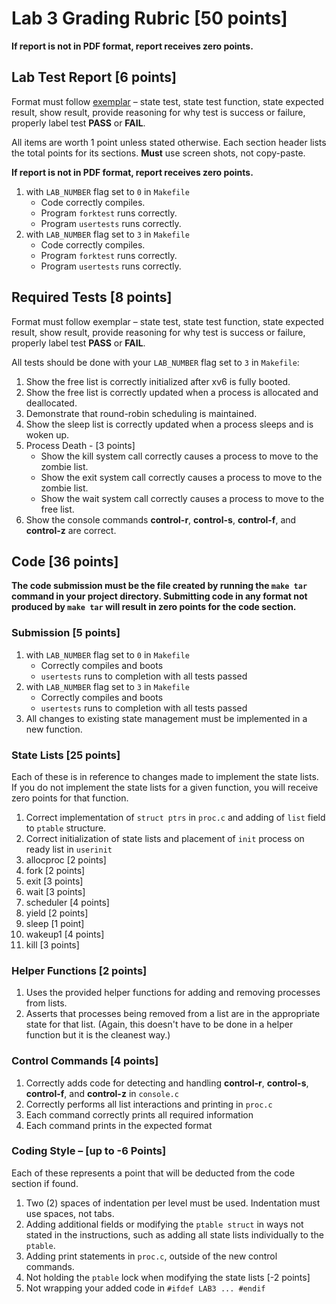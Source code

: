 # Lab 3 Grading Rubric [50 points]

**If report is not in PDF format, report receives zero points.**

## Lab Test Report [6 points]

Format must follow [exemplar](lab1-report-example.md) – state test, state test function, state expected result, show result, provide reasoning for why test is success or failure, properly label test **PASS** or **FAIL**.

All items are worth 1 point unless stated otherwise. Each section header lists the total points for its sections. **Must** use screen shots, not copy-paste.

**If report is not in PDF format, report receives zero points.**

1. with `LAB_NUMBER` flag set to `0` in `Makefile`
    - Code correctly compiles.
    - Program `forktest` runs correctly.
    - Program `usertests` runs correctly.
2. with `LAB_NUMBER` flag set to `3` in `Makefile`
    - Code correctly compiles.
    - Program `forktest` runs correctly.
    - Program `usertests` runs correctly.


## Required Tests [8 points]

Format must follow exemplar – state test, state test function, state expected result, show result,
provide reasoning for why test is success or failure, properly label test **PASS** or **FAIL**.

All tests should be done with your `LAB_NUMBER` flag set to `3` in `Makefile`:

1. Show the free list is correctly initialized after xv6 is fully booted.
2. Show the free list is correctly updated when a process is allocated and deallocated.
3. Demonstrate that round-robin scheduling is maintained.
4. Show the sleep list is correctly updated when a process sleeps and is woken up.
5. Process Death - [3 points]
    - Show the kill system call correctly causes a process to move to the zombie list.
    - Show the exit system call correctly causes a process to move to the zombie list.
    - Show the wait system call correctly causes a process to move to the free list.
6. Show the console commands **control-r**, **control-s**, **control-f**, and **control-z** are correct.

## Code [36 points]

**The code submission must be the file created by running the `make tar` command in your project directory. Submitting code in any format not produced by `make tar` will result in zero points for the code section.**

### Submission [5 points]
1. with `LAB_NUMBER` flag set to `0` in `Makefile`
    - Correctly compiles and boots
    - `usertests` runs to completion with all tests passed
2. with `LAB_NUMBER` flag set to `3` in `Makefile`
    - Correctly compiles and boots
    - `usertests` runs to completion with all tests passed
3. All changes to existing state management must be implemented in a new function.

### State Lists [25 points]

Each of these is in reference to changes made to implement the state lists. If you
do not implement the state lists for a given function, you will receive zero points for
that function.

1. Correct implementation of `struct ptrs` in `proc.c` and adding of `list` field to
`ptable` structure.
2. Correct initialization of state lists and placement of `init` process on ready list in `userinit`
3. allocproc [2 points]
4. fork [2 points]
5. exit [3 points]
6. wait [3 points]
7. scheduler [4 points]
8. yield [2 points]
9. sleep [1 point]
10. wakeup1 [4 points]
11. kill [3 points]

### Helper Functions [2 points]

1. Uses the provided helper functions for adding and removing processes from lists.
2. Asserts that processes being removed from a list are in the appropriate state for that list.
(Again, this doesn't have to be done in a helper function but it is the cleanest way.)

### Control Commands [4 points]
1. Correctly adds code for detecting and handling **control-r**, **control-s**, **control-f**, and **control-z** in `console.c`
2. Correctly performs all list interactions and printing in `proc.c`
3. Each command correctly prints all required information
4. Each command prints in the expected format


### Coding Style – [up to -6 Points]

Each of these represents a point that will be deducted from the code section if found.

1. Two (2) spaces of indentation per level must be used. Indentation must use spaces, not tabs.
2. Adding additional fields or modifying the `ptable struct` in ways not stated in the instructions, such as adding all state lists individually to the `ptable`.
3. Adding print statements in `proc.c`, outside of the new control commands.
4. Not holding the `ptable` lock when modifying the state lists [-2 points]
5. Not wrapping your added code in `#ifdef LAB3 ... #endif`
